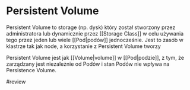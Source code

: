 # Persistent Volume

Persistent Volume to storage (np. dysk) który został stworzony przez administratora lub dynamicznie przez [[Storage Class]] w celu używania tego przez jeden lub wiele [[Pod|podów]] jednocześnie.
Jest to zasób w klastrze tak jak node, a korzystanie z Persistent Volume tworzy 

Persistent Volume jest jak [[Volume|volume]] w [[Pod|podzie]], z tym, że zarządzany jest niezależnie od Podów i stan Podów nie wpływa na Persistence Volume.



#review 